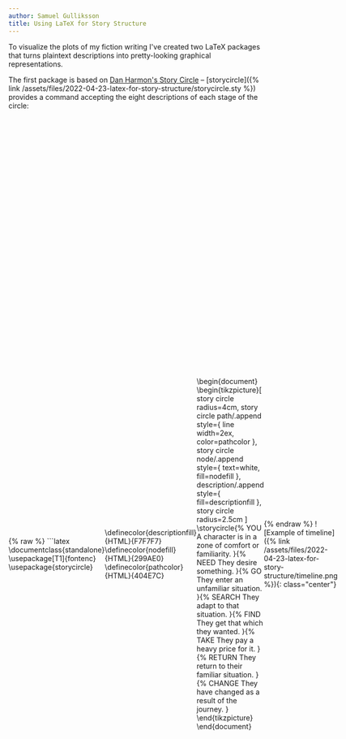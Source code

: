```yaml
---
author: Samuel Gulliksson
title: Using LaTeX for Story Structure
---
```


To visualize the plots of my fiction writing
I've created two LaTeX packages
that turns plaintext descriptions
into pretty-looking graphical representations.

The first package is based on
[Dan Harmon's Story Circle](https://en.wikipedia.org/wiki/Dan_Harmon#%22Story_circle%22_technique) –
[storycircle]({% link /assets/files/2022-04-23-latex-for-story-structure/storycircle.sty %}) provides a command accepting the eight descriptions of each stage of the circle:

<div markdown="1" class="example">
{% raw %}
```latex
\documentclass{standalone}
\usepackage[T1]{fontenc}
\usepackage{storycircle}

\definecolor{descriptionfill}{HTML}{F7F7F7}
\definecolor{nodefill}{HTML}{299AE0}
\definecolor{pathcolor}{HTML}{404E7C}

\begin{document}
\begin{tikzpicture}[
    story circle radius=4cm,
    story circle path/.append style={
        line width=2ex,
        color=pathcolor
    },
    story circle node/.append style={
        text=white,
        fill=nodefill
    },
    description/.append style={
        fill=descriptionfill
    },
    story circle radius=2.5cm
]
    \storycircle{% YOU
        A character is in a zone of comfort or familiarity.
        }{% NEED
        They desire something.
        }{% GO
        They enter an unfamiliar situation.
        }{% SEARCH
        They adapt to that situation.
        }{% FIND
        They get that which they wanted.
        }{% TAKE
        They pay a heavy price for it.
        }{% RETURN
        They return to their familiar situation.
        }{% CHANGE
        They have changed as a result of the journey.
        }
\end{tikzpicture}
\end{document}
```
{% endraw %}
![Example of story circle]({% link /assets/files/2022-04-23-latex-for-story-structure/storycircle.png %}){: class="center"}
</div>

I've also found a vertical timeline to be really helpful
to get an overview of the events in a story –
[vtimeline]({% link /assets/files/2022-04-23-latex-for-story-structure/vtimeline.sty %}) does exactly that:

<div markdown="1" class="example">
{% raw %}
```latex
\documentclass[x11names]{standalone}
\usepackage{vtimeline}

\definecolor{timeline}{HTML}{299AE0}

\begin{document}
\begin{vtimeline}[%
description={text width=8cm},
row sep=2ex,
timeline color=timeline]
19 July 1953 & Someone is born.\\
26 March 1960 & Someone else is born.\\
\elapsedtime\\
1966 & They meet.\\
1974 & They have a fight.\\
\withoutdate{Things escalate.}\\
\withoutdate{More events unfold.}\\
\withoutdate{One or the other dies.}\\
\end{vtimeline}
\end{document}
```
{% endraw %}
![Example of timeline]({% link /assets/files/2022-04-23-latex-for-story-structure/timeline.png %}){: class="center"}
</div>

<style>
    .example {
        display: flex;
        align-items: center;
    }

    .example .language-latex {
        width: 50%;
    }
</style>
